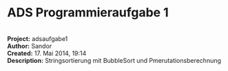 ADS Programmieraufgabe 1
====
 
<br><b>Project:</b>   adsaufgabe1
<br><b>Author:</b> Sandor
<br><b>Created:</b> 17. Mai 2014, 19:14
<br> 
<b>Description:</b> Stringsortierung mit BubbleSort und Pmerutationsberechnung
<br>
